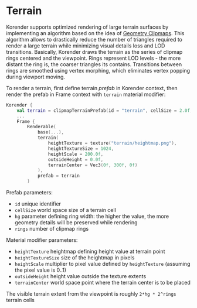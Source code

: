 # Terrain

Korender supports optimized rendering of large terrain surfaces by implementing an algorithm based on the idea of [Geometry Clipmaps](https://developer.nvidia.com/gpugems/gpugems2/part-i-geometric-complexity/chapter-2-terrain-rendering-using-gpu-based-geometry).
This algorithm allows to drastically reduce the number of triangles required to render a large terrain while minimizing visual details loss and LOD transitions.
Basically, Korender draws the terrain as the series of clipmap rings centered and the viewpoint. Rings represent LOD levels - the more distant the ring is, the coarser triangles its contains.
Transitions between rings are smoothed using vertex morphing, which eliminates vertex popping during viewport moving.

To render a terrain, first define terrain *prefab* in Korender context, then render the prefab in Frame context with `terrain` material modifier:

````kotlin
Korender {
    val terrain = clipmapTerrainPrefab(id = "terrain", cellSize = 2.0f, hg = 10, rings = 6)
    ...
    Frame {
        Renderable(
            base(...),
            terrain(
                heightTexture = texture("terrain/heightmap.png"),
                heightTextureSize = 1024,
                heightScale = 200.0f,
                outsideHeight = 0.0f,
                terrainCenter = Vec3(0f, 300f, 0f)
            ),
            prefab = terrain
        )
````

Prefab parameters:

- `id` unique identifier
- `cellSize` world space size of a terrain cell
- `hg` parameter defining ring width: the higher the value, the more geometry details will be preserved while rendering
- `rings` number of clipmap rings

Material modifier parameters:

- `heightTexture` heightmap defining height value at terrain point
- `heightTextureSize` size of the heightmap in pixels
- `heightScale` multiplier to pixel value defined by `heightTexture` (assuming the pixel value is 0..1)
- `outsideHeight` height value outside the texture extents
- `terrainCenter` world space point where the terrain center is to be placed

The visible terrain extent from the viewpoint is roughly `2*hg * 2^rings` terrain cells
